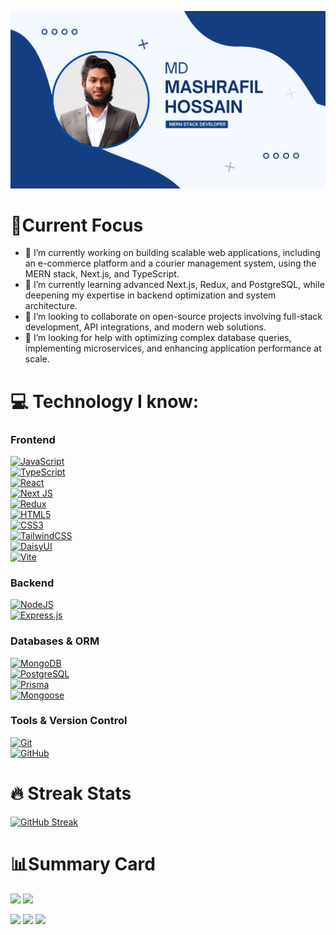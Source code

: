 <!-- ### Hi there 👋 -->
![The San Juan Mountains are beautiful!](https://raw.githubusercontent.com/mdmasharafilhossain/mdmasharafilhossain/main/Images/cover-final.png.png)

# 🎯Current Focus 
- 🔭 I’m currently working on building scalable web applications, including an e-commerce platform and a courier management system, using the MERN stack, Next.js, and TypeScript. 
- 🌱 I’m currently learning advanced Next.js, Redux, and PostgreSQL, while deepening my expertise in backend optimization and system architecture. 
- 👯 I’m looking to collaborate on open-source projects involving full-stack development, API integrations, and modern web solutions.
- 🤔 I’m looking for help with optimizing complex database queries, implementing microservices, and enhancing application performance at scale. 

# 💻 Technology I know:
### **Frontend**  
[![JavaScript](https://img.shields.io/badge/javascript-%23323330.svg?style=flat&logo=javascript&logoColor=%23F7DF1E)](https://developer.mozilla.org/en-US/docs/Web/JavaScript)  
[![TypeScript](https://img.shields.io/badge/typescript-%23007ACC.svg?style=flat&logo=typescript&logoColor=white)](https://www.typescriptlang.org/)  
[![React](https://img.shields.io/badge/react-%2320232a.svg?style=flat&logo=react&logoColor=%2361DAFB)](https://react.dev/)  
[![Next JS](https://img.shields.io/badge/next.js-black?style=flat&logo=next.js&logoColor=white)](https://nextjs.org/)  
[![Redux](https://img.shields.io/badge/redux-%23593d88.svg?style=flat&logo=redux&logoColor=white)](https://redux.js.org/)  
[![HTML5](https://img.shields.io/badge/html5-%23E34F26.svg?style=flat&logo=html5&logoColor=white)](https://developer.mozilla.org/en-US/docs/Web/HTML)  
[![CSS3](https://img.shields.io/badge/css3-%231572B6.svg?style=flat&logo=css3&logoColor=white)](https://developer.mozilla.org/en-US/docs/Web/CSS)  
[![TailwindCSS](https://img.shields.io/badge/tailwindcss-%2338B2AC.svg?style=flat&logo=tailwind-css&logoColor=white)](https://tailwindcss.com/)  
[![DaisyUI](https://img.shields.io/badge/daisyui-5A0EF8?style=flat&logo=daisyui&logoColor=white)](https://daisyui.com/)  
[![Vite](https://img.shields.io/badge/vite-%23646CFF.svg?style=flat&logo=vite&logoColor=white)](https://vitejs.dev/)  

### **Backend**  
[![NodeJS](https://img.shields.io/badge/node.js-6DA55F?style=flat&logo=node.js&logoColor=white)](https://nodejs.org/)  
[![Express.js](https://img.shields.io/badge/express.js-%23404d59.svg?style=flat&logo=express&logoColor=%2361DAFB)](https://expressjs.com/)  

### **Databases & ORM**  
[![MongoDB](https://img.shields.io/badge/MongoDB-%234ea94b.svg?style=flat&logo=mongodb&logoColor=white)](https://www.mongodb.com/)  
[![PostgreSQL](https://img.shields.io/badge/postgresql-%23316192.svg?style=flat&logo=postgresql&logoColor=white)](https://www.postgresql.org/)  
[![Prisma](https://img.shields.io/badge/prisma-%232D3748.svg?style=flat&logo=prisma&logoColor=white)](https://www.prisma.io/)  
[![Mongoose](https://img.shields.io/badge/mongoose-%23880000.svg?style=flat&logo=mongoose&logoColor=white)](https://mongoosejs.com/)  

### **Tools & Version Control**  
[![Git](https://img.shields.io/badge/git-%23F05033.svg?style=flat&logo=git&logoColor=white)](https://git-scm.com/)  
[![GitHub](https://img.shields.io/badge/github-%23121011.svg?style=flat&logo=github&logoColor=white)](https://github.com/) 



# 🔥 Streak Stats
[![GitHub Streak](https://streak-stats.demolab.com?user=mdmasharafilhossain&theme=algolia&hide_border=true&card_width=700)](https://git.io/streak-stats)


# 📊Summary Card


![](http://github-profile-summary-cards.vercel.app/api/cards/repos-per-language?username=mdmasharafilhossain&theme=algolia)
![](http://github-profile-summary-cards.vercel.app/api/cards/most-commit-language?username=mdmasharafilhossain&theme=algolia)

![](http://github-profile-summary-cards.vercel.app/api/cards/stats?username=mdmasharafilhossain&theme=algolia)
![](http://github-profile-summary-cards.vercel.app/api/cards/productive-time?username=mdmasharafilhossain&theme=algolia&utcOffset=8)
![](http://github-profile-summary-cards.vercel.app/api/cards/profile-details?username=mdmasharafilhossain&theme=algolia)




<!--
**mdmasharafilhossain/mdmasharafilhossain** is a ✨ _special_ ✨ repository because its `README.md` (this file) appears on your GitHub profile.

Here are some ideas to get you started:

- 🔭 I’m currently working on ....
- 🌱 I’m currently learning ...
- 👯 I’m looking to collaborate on ...
- 🤔 I’m looking for help with ...
- 💬 Ask me about ...
- 📫 How to reach me: ...
- 😄 Pronouns: ...
- ⚡ Fun fact: ...
-->
